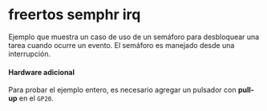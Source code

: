 # freertos semphr irq

Ejemplo que muestra un caso de uso de un semáforo para desbloquear una tarea cuando ocurre un evento. El semáforo es manejado desde una interrupción.

#### Hardware adicional

Para probar el ejemplo entero, es necesario agregar un pulsador con **pull-up** en el `GP20`.